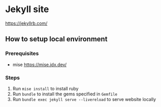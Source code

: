 # Jekyll site
https://jekyllrb.com/

## How to setup local environment

### Prerequisites
- mise https://mise.jdx.dev/

### Steps
1. Run `mise install` to install ruby
2. Run `bundle` to install the gems specified in `Gemfile`
3. Run `bundle exec jekyll serve --livereload` to serve website locally